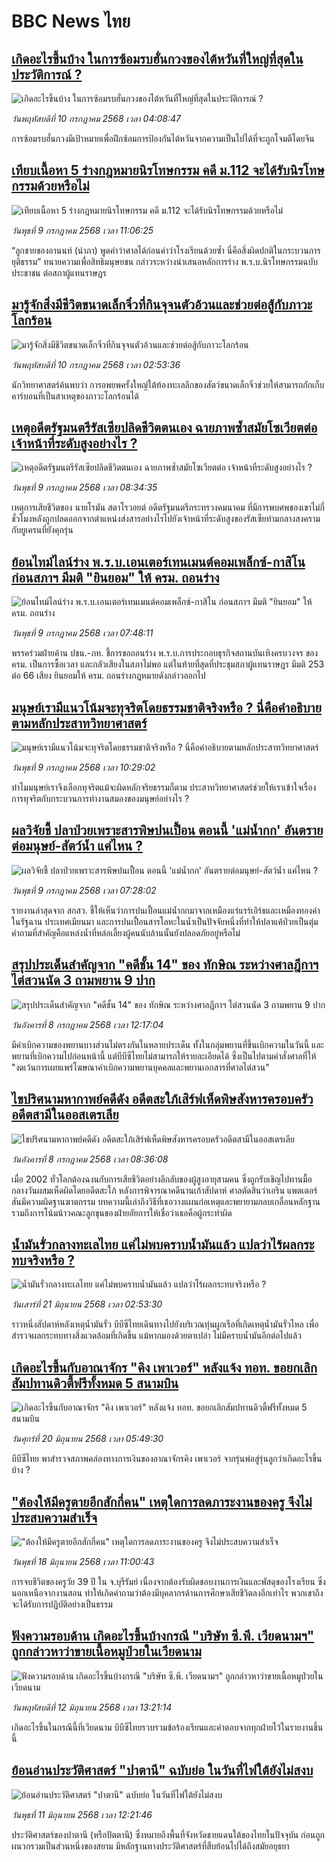 # BBC News ไทย## [เกิดอะไรขึ้นบ้าง ในการซ้อมรบฮั่นกวงของไต้หวันที่ใหญ่ที่สุดในประวัติการณ์ ?](https://www.bbc.com/thai/articles/cp820lz9xd3o?at_campaign=githubrss)![เกิดอะไรขึ้นบ้าง ในการซ้อมรบฮั่นกวงของไต้หวันที่ใหญ่ที่สุดในประวัติการณ์ ?](https://ichef.bbci.co.uk/ace/ws/240/cpsprodpb/a533/live/3d9e91a0-5bd1-11f0-aee9-4be0a810fe02.jpg)_วันพฤหัสบดีที่ 10 กรกฎาคม 2568 เวลา 04:08:47_การซ้อมรบฮั่นกวงมีเป้าหมายเพื่อฝึกซ้อมการป้องกันไต้หวันจากความเป็นไปได้ที่จะถูกโจมตีโดยจีน## [เทียบเนื้อหา 5 ร่างกฎหมายนิรโทษกรรม คดี ม.112 จะได้รับนิรโทษกรรมด้วยหรือไม่](https://www.bbc.com/thai/articles/cddzygrzgg7o?at_campaign=githubrss)![เทียบเนื้อหา 5 ร่างกฎหมายนิรโทษกรรม คดี ม.112 จะได้รับนิรโทษกรรมด้วยหรือไม่](https://ichef.bbci.co.uk/ace/ws/240/cpsprodpb/8611/live/d82755b0-5b16-11f0-a40e-a1af2950b220.jpg)_วันพุธที่ 9 กรกฎาคม 2568 เวลา 11:06:25_“ลูกชายของอานนท์ (นำภา) พูดคำว่าศาลได้ก่อนคำว่าโรงเรียนด้วยซ้ำ นี่คือสิ่งผิดปกติในกระบวนการยุติธรรม” ทนายความเพื่อสิทธิมนุษยชน กล่าวระหว่างนำเสนอหลักการร่าง พ.ร.บ.นิรโทษกรรมฉบับประชาชน ต่อสภาผู้แทนราษฎร## [มารู้จักสิ่งมีชีวิตขนาดเล็กจิ๋วที่กินจุจนตัวอ้วนและช่วยต่อสู้กับภาวะโลกร้อน](https://www.bbc.com/thai/articles/cdr36725ygeo?at_campaign=githubrss)![มารู้จักสิ่งมีชีวิตขนาดเล็กจิ๋วที่กินจุจนตัวอ้วนและช่วยต่อสู้กับภาวะโลกร้อน](https://ichef.bbci.co.uk/ace/ws/240/cpsprodpb/fa52/live/c67072f0-58f7-11f0-960d-e9f1088a89fe.jpg)_วันพฤหัสบดีที่ 10 กรกฎาคม 2568 เวลา 02:53:36_นักวิทยาศาสตร์ค้นพบว่า การอพยพครั้งใหญ่ใต้ท้องทะเลลึกของสัตว์ขนาดเล็กจิ๋วช่วยให้สามารถกักเก็บคาร์บอนที่เป็นสาเหตุของภาวะโลกร้อนได้## [เหตุอดีตรัฐมนตรีรัสเซียปลิดชีวิตตนเอง ฉายภาพซ้ำสมัยโซเวียตต่อ เจ้าหน้าที่ระดับสูงอย่างไร ?](https://www.bbc.com/thai/articles/czdvql3p7mvo?at_campaign=githubrss)![เหตุอดีตรัฐมนตรีรัสเซียปลิดชีวิตตนเอง ฉายภาพซ้ำสมัยโซเวียตต่อ เจ้าหน้าที่ระดับสูงอย่างไร ?](https://ichef.bbci.co.uk/ace/ws/240/cpsprodpb/c541/live/bf69b9c0-5c0e-11f0-9d64-1b7197dd7c07.jpg)_วันพุธที่ 9 กรกฎาคม 2568 เวลา 08:34:35_เหตุการเสียชีวิตของ นายโรมัน สตาโรวอยต์ อดีตรัฐมนตรีกระทรวงคมนาคม ที่มีการพบศพของเขาไม่กี่ชั่วโมงหลังถูกปลดออกจากตำแหน่งส่งสารอย่างไรไปยังเจ้าหน้าที่ระดับสูงของรัสเซียท่ามกลางสงครามกับยูเครนที่ยังคุกรุ่น## [ย้อนไทม์ไลน์ร่าง พ.ร.บ.เอนเตอร์เทนเมนต์คอมเพล็กซ์-กาสิโน ก่อนสภาฯ มีมติ "ยินยอม" ให้ ครม. ถอนร่าง](https://www.bbc.com/thai/articles/cm2l4x844d8o?at_campaign=githubrss)![ย้อนไทม์ไลน์ร่าง พ.ร.บ.เอนเตอร์เทนเมนต์คอมเพล็กซ์-กาสิโน ก่อนสภาฯ มีมติ "ยินยอม" ให้ ครม. ถอนร่าง](https://ichef.bbci.co.uk/ace/ws/240/cpsprodpb/915d/live/328b74f0-5c98-11f0-b5c5-012c5796682d.jpg)_วันพุธที่ 9 กรกฎาคม 2568 เวลา 07:48:11_พรรคร่วมฝ่ายค้าน ปชน.-ภท. ชี้การขอถอนร่าง พ.ร.บ.การประกอบธุรกิจสถานบันเทิงครบวงจร ของ ครม. เป็นการซื้อเวลา และกลัวเสียงในสภาไม่พอ แต่ในท้ายที่สุดที่ประชุมสภาผู้แทนราษฎร มีมติ 253 ต่อ 66 เสียง ยินยอมให้ ครม. ถอนร่างกฎหมายดังกล่าวออกไป## [มนุษย์เรามีแนวโน้มจะทุจริตโดยธรรมชาติจริงหรือ ? นี่คือคำอธิบายตามหลักประสาทวิทยาศาสตร์ ](https://www.bbc.com/thai/articles/c873l8dldx3o?at_campaign=githubrss)![มนุษย์เรามีแนวโน้มจะทุจริตโดยธรรมชาติจริงหรือ ? นี่คือคำอธิบายตามหลักประสาทวิทยาศาสตร์ ](https://ichef.bbci.co.uk/ace/ws/240/cpsprodpb/b356/live/61dedcd0-5660-11f0-b1cd-8721735d6041.jpg)_วันพุธที่ 9 กรกฎาคม 2568 เวลา 10:29:02_ทำไมมนุษย์เราจึงเลือกทุจริตแม้จะผิดหลักจริยธรรมก็ตาม ประสาทวิทยาศาสตร์ช่วยให้เราเข้าใจเรื่องการทุจริตกับกระบวนการทำงานสมองของมนุษย์อย่างไร ?## [ผลวิจัยชี้ ปลาป่วยเพราะสารพิษปนเปื้อน ตอนนี้ 'แม่น้ำกก' อันตรายต่อมนุษย์-สัตว์น้ำ แค่ไหน ?](https://www.bbc.com/thai/articles/c39z41j77rdo?at_campaign=githubrss)![ผลวิจัยชี้ ปลาป่วยเพราะสารพิษปนเปื้อน ตอนนี้ 'แม่น้ำกก' อันตรายต่อมนุษย์-สัตว์น้ำ แค่ไหน ?](https://ichef.bbci.co.uk/ace/ws/240/cpsprodpb/2c6f/live/5aa5e310-5c77-11f0-960d-e9f1088a89fe.jpg)_วันพุธที่ 9 กรกฎาคม 2568 เวลา 07:28:02_รายงานล่าสุดจาก สกสว. ชี้ให้เห็นว่าการปนเปื้อนแม่น้ำกกมาจากเหมืองแร่แรร์เอิร์ธและเหมืองทองคำในรัฐฉาน ประเทศเมียนมา และการปนเปื้อนสารโลหะในน้ำเป็นปัจจัยหนึ่งที่ทำให้ปลาแค้ป่วยเป็นตุ่ม คำถามที่สำคัญคือแหล่งน้ำที่หล่อเลี้ยงผู้คนนับล้านนั้นยังปลอดภัยอยู่หรือไม่## [สรุปประเด็นสำคัญจาก "คดีชั้น 14" ของ ทักษิณ ระหว่างศาลฎีกาฯ ไต่สวนนัด 3 ถามพยาน 9 ปาก](https://www.bbc.com/thai/articles/c89e8lkjk23o?at_campaign=githubrss)![สรุปประเด็นสำคัญจาก "คดีชั้น 14" ของ ทักษิณ ระหว่างศาลฎีกาฯ ไต่สวนนัด 3 ถามพยาน 9 ปาก](https://ichef.bbci.co.uk/ace/ws/240/cpsprodpb/8838/live/94f133b0-5af8-11f0-a4bd-6706c2c8b2da.jpg)_วันอังคารที่ 8 กรกฎาคม 2568 เวลา 12:17:04_มีคำเบิกความของพยานบางส่วนไม่ตรงกันในหลายประเด็น ทั้งในกลุ่มพยานที่ขึ้นเบิกความในวันนี้ และพยานที่เบิกความไปก่อนหน้านี้ แต่บีบีซีไทยไม่สามารถให้รายละเอียดได้ ซึ่งเป็นไปตามคำสั่งศาลที่ให้ "งดเว้นการเผยแพร่โฆษณาคำเบิกความพยานบุคคลและพยานเอกสารที่ศาลไต่สวน"## [ไขปริศนามหากาพย์คดีดัง อดีตสะใภ้เสิร์ฟเห็ดพิษสังหารครอบครัวอดีตสามีในออสเตรเลีย](https://www.bbc.com/thai/articles/c5y0j2y5zzpo?at_campaign=githubrss)![ไขปริศนามหากาพย์คดีดัง อดีตสะใภ้เสิร์ฟเห็ดพิษสังหารครอบครัวอดีตสามีในออสเตรเลีย](https://ichef.bbci.co.uk/ace/ws/240/cpsprodpb/3653/live/14a3f300-561b-11f0-b76b-c75fb51bbdd8.jpg)_วันอังคารที่ 8 กรกฎาคม 2568 เวลา 08:36:08_เมื่อ 2002 ทั่วโลกต้องฉงนกับการเสียชีวิตอย่างลึกลับของผู้สูงอายุสามคน ซึ่งถูกรับเชิญไปทานมื้อกลางวันผสมเห็ดผิดโดยอดีตสะใภ้ หลังการพิจารณาคดีนานเก้าสัปดาห์ ศาลตัดสินว่าเอริน แพตเตอร์สันมีความผิดฐานฆาตกรรม บทความนี้เล่าถึงวิธีที่เธอวางแผนก่อเหตุและพยายามกลบเกลื่อนหลักฐาน รวมถึงการโน้มน้าวคณะลูกขุนของฝ่ายอัยการให้เชื่อว่าเธอคือผู้กระทำผิด## [น้ำมันรั่วกลางทะเลไทย แค่ไม่พบคราบน้ำมันแล้ว แปลว่าไร้ผลกระทบจริงหรือ ?](https://www.bbc.com/thai/articles/cgq782v15k8o?at_campaign=githubrss)![น้ำมันรั่วกลางทะเลไทย แค่ไม่พบคราบน้ำมันแล้ว แปลว่าไร้ผลกระทบจริงหรือ ?](https://ichef.bbci.co.uk/ace/ws/240/cpsprodpb/574d/live/f090a920-4c12-11f0-86d5-3b52b53af158.jpg)_วันเสาร์ที่ 21 มิถุนายน 2568 เวลา 02:53:30_ราวหนึ่งสัปดาห์หลังเหตุน้ำมันรั่ว บีบีซีไทยเดินทางไปยังบริเวณทุ่นผูกเรือที่เกิดเหตุน้ำมันรั่วไหล เพื่อสำรวจผลกระทบทางสิ่งแวดล้อมที่เกิดขึ้น แม้หากมองด้วยตาเปล่า ไม่มีคราบน้ำมันอีกต่อไปแล้ว## [เกิดอะไรขึ้นกับอาณาจักร "คิง เพาเวอร์" หลังแจ้ง ทอท. ขอยกเลิกสัมปทานดิวตี้ฟรีทั้งหมด 5 สนามบิน](https://www.bbc.com/thai/articles/crk6d8l5py5o?at_campaign=githubrss)![เกิดอะไรขึ้นกับอาณาจักร "คิง เพาเวอร์" หลังแจ้ง ทอท. ขอยกเลิกสัมปทานดิวตี้ฟรีทั้งหมด 5 สนามบิน](https://ichef.bbci.co.uk/ace/ws/240/cpsprodpb/f74c/live/5e5dbcc0-4d96-11f0-9aef-bb27ccc1a3f8.jpg)_วันศุกร์ที่ 20 มิถุนายน 2568 เวลา 05:49:30_บีบีซีไทย พาสำรวจสภาพคล่องทางการเงินของอาณาจักรคิง เพาเวอร์ จากรุ่นพ่อสู่รุ่นลูกว่าเกิดอะไรขึ้นบ้าง ?## ["ต้องให้มีครูตายอีกสักกี่คน" เหตุใดการลดภาระงานของครู จึงไม่ประสบความสำเร็จ](https://www.bbc.com/thai/articles/c07dnn5lemyo?at_campaign=githubrss)!["ต้องให้มีครูตายอีกสักกี่คน" เหตุใดการลดภาระงานของครู จึงไม่ประสบความสำเร็จ](https://ichef.bbci.co.uk/ace/ws/240/cpsprodpb/ce69/live/2f0f99c0-4c33-11f0-86d5-3b52b53af158.jpg)_วันพุธที่ 18 มิถุนายน 2568 เวลา 11:00:43_การจบชีวิตของครูวัย 39 ปี ใน จ.บุรีรัมย์ เนื่องจากต้องรับผิดชอบงานการเงินและพัสดุของโรงเรียน ซึ่งนอกเหนือจากงานสอน ทำให้เกิดคำถามว่าต้องมีบุคลากรด้านการศึกษาเสียชีวิตลงอีกเท่าไร พวกเขาถึงจะได้รับการปฏิบัติอย่างเป็นธรรม## [ฟังความรอบด้าน เกิดอะไรขึ้นบ้างกรณี "บริษัท ซี.พี. เวียดนามฯ" ถูกกล่าวหาว่าขายเนื้อหมูป่วยในเวียดนาม](https://www.bbc.com/thai/articles/cewdejr22w0o?at_campaign=githubrss)![ฟังความรอบด้าน เกิดอะไรขึ้นบ้างกรณี "บริษัท ซี.พี. เวียดนามฯ" ถูกกล่าวหาว่าขายเนื้อหมูป่วยในเวียดนาม](https://ichef.bbci.co.uk/ace/ws/240/cpsprodpb/41d2/live/03bfbfa0-4771-11f0-84b6-6bf0f66205f1.jpg)_วันพฤหัสบดีที่ 12 มิถุนายน 2568 เวลา 13:21:14_เกิดอะไรขึ้นในกรณีนี้ที่เวียดนาม บีบีซีไทยรวบรวมข้อร้องเรียนและคำตอบจากทุกฝ่ายไว้ในรายงานชิ้นนี้## [ย้อนอ่านประวัติศาสตร์ "ปาตานี" ฉบับย่อ ในวันที่ไฟใต้ยังไม่สงบ](https://www.bbc.com/thai/articles/c1e65xx6lzqo?at_campaign=githubrss)![ย้อนอ่านประวัติศาสตร์ "ปาตานี" ฉบับย่อ ในวันที่ไฟใต้ยังไม่สงบ](https://ichef.bbci.co.uk/ace/ws/240/cpsprodpb/358a/live/060b31f0-468f-11f0-bbaa-4bc03e0665b7.jpg)_วันพุธที่ 11 มิถุนายน 2568 เวลา 12:21:46_ประวัติศาสตร์ของปาตานี (หรือปัตตานี) ซึ่งหมายถึงพื้นที่จังหวัดชายแดนใต้ของไทยในปัจจุบัน ก่อนถูกผนวกรวมเป็นส่วนหนึ่งของสยาม มีหลักฐานทางประวัติศาสตร์ที่สืบย้อนไปได้ถึงสมัยอยุธยา
